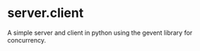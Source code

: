 server.client
=============

A simple server and client in python using the gevent library for concurrency. 
